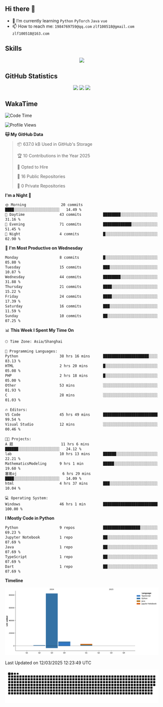## Hi there 👋

- 🌱 I’m currently learning `Python` `PyTorch` `Java` `vue`
- 📫 How to reach me: `1984769759@qq.com` `zlf100518@gmail.com` `zlf100518@163.com`

## Skills
<div align="center"> <img src="https://skillicons.dev/icons?i=python,linux,git,github,html,css,js,ts" /> </div>

## GitHub Statistics

<div align="center">
  <img src="https://github-readme-stats.vercel.app/api?username=CloudSwordSage&show_icons=true&theme=tokyonight" />
  <img src="https://github-readme-stats.vercel.app/api/top-langs/?username=CloudSwordSage&show_icons=true&theme=tokyonight" />
  <img src="https://github-readme-activity-graph.vercel.app/graph?username=CloudSwordSage&theme=xcode" />
</div>

## WakaTime

<!--START_SECTION:waka-->
![Code Time](http://img.shields.io/badge/Code%20Time-519%20hrs%2051%20mins-blue)

![Profile Views](http://img.shields.io/badge/Profile%20Views-1-blue)

**🐱 My GitHub Data** 

> 📦 637.0 kB Used in GitHub's Storage 
 > 
> 🏆 10 Contributions in the Year 2025
 > 
> 💼 Opted to Hire
 > 
> 📜 16 Public Repositories 
 > 
> 🔑 0 Private Repositories 
 > 
**I'm a Night 🦉** 

```text
🌞 Morning                20 commits          ████░░░░░░░░░░░░░░░░░░░░░   14.49 % 
🌆 Daytime                43 commits          ████████░░░░░░░░░░░░░░░░░   31.16 % 
🌃 Evening                71 commits          █████████████░░░░░░░░░░░░   51.45 % 
🌙 Night                  4 commits           █░░░░░░░░░░░░░░░░░░░░░░░░   02.90 % 
```
📅 **I'm Most Productive on Wednesday** 

```text
Monday                   8 commits           █░░░░░░░░░░░░░░░░░░░░░░░░   05.80 % 
Tuesday                  15 commits          ███░░░░░░░░░░░░░░░░░░░░░░   10.87 % 
Wednesday                44 commits          ████████░░░░░░░░░░░░░░░░░   31.88 % 
Thursday                 21 commits          ████░░░░░░░░░░░░░░░░░░░░░   15.22 % 
Friday                   24 commits          ████░░░░░░░░░░░░░░░░░░░░░   17.39 % 
Saturday                 16 commits          ███░░░░░░░░░░░░░░░░░░░░░░   11.59 % 
Sunday                   10 commits          ██░░░░░░░░░░░░░░░░░░░░░░░   07.25 % 
```


📊 **This Week I Spent My Time On** 

```text
🕑︎ Time Zone: Asia/Shanghai

💬 Programming Languages: 
Python                   38 hrs 16 mins      █████████████████████░░░░   83.13 % 
HTML                     2 hrs 20 mins       █░░░░░░░░░░░░░░░░░░░░░░░░   05.08 % 
PHP                      2 hrs 18 mins       █░░░░░░░░░░░░░░░░░░░░░░░░   05.00 % 
Other                    53 mins             ░░░░░░░░░░░░░░░░░░░░░░░░░   01.93 % 
C                        28 mins             ░░░░░░░░░░░░░░░░░░░░░░░░░   01.03 % 

🔥 Editors: 
VS Code                  45 hrs 49 mins      █████████████████████████   99.54 % 
Visual Studio            12 mins             ░░░░░░░░░░░░░░░░░░░░░░░░░   00.46 % 

🐱‍💻 Projects: 
A 题                      11 hrs 6 mins       ██████░░░░░░░░░░░░░░░░░░░   24.12 % 
lab                      10 hrs 13 mins      ██████░░░░░░░░░░░░░░░░░░░   22.21 % 
MathematicsModeling      9 hrs 1 min         █████░░░░░░░░░░░░░░░░░░░░   19.60 % 
塞氪oj                     6 hrs 29 mins       ████░░░░░░░░░░░░░░░░░░░░░   14.09 % 
html                     4 hrs 37 mins       ███░░░░░░░░░░░░░░░░░░░░░░   10.04 % 

💻 Operating System: 
Windows                  46 hrs 1 min        █████████████████████████   100.00 % 
```

**I Mostly Code in Python** 

```text
Python                   9 repos             █████████████████░░░░░░░░   69.23 % 
Jupyter Notebook         1 repo              ██░░░░░░░░░░░░░░░░░░░░░░░   07.69 % 
Java                     1 repo              ██░░░░░░░░░░░░░░░░░░░░░░░   07.69 % 
TypeScript               1 repo              ██░░░░░░░░░░░░░░░░░░░░░░░   07.69 % 
Dart                     1 repo              ██░░░░░░░░░░░░░░░░░░░░░░░   07.69 % 
```



**Timeline**

![Lines of Code chart](https://raw.githubusercontent.com/CloudSwordSage/CloudSwordSage/main/assets/bar_graph.png)


 Last Updated on 12/03/2025 12:23:49 UTC
<!--END_SECTION:waka-->

<div align="center"><img src="./assets/github-snake-dark.svg" /></div>
